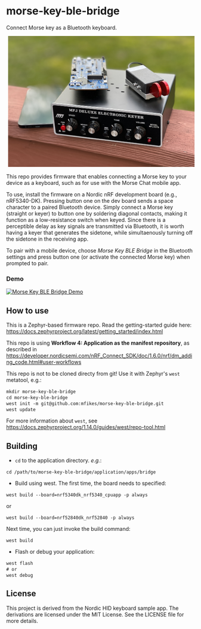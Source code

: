 # morse-key-ble-bridge
Connect Morse key as a Bluetooth keyboard.

<img src="hero.jpg" width="500px" hspace="5px"/>

This repo provides firmware that enables connecting a Morse key to your device as a keyboard, such as for use with the Morse Chat mobile app.

To use, install the firmware on a Nordic nRF development board (e.g., nRF5340-DK). Pressing button one on the dev board sends a space character to a paired Bluetooth device. Simply connect a Morse key (straight or keyer) to button one by soldering diagonal contacts, making it function as a low-resistance switch when keyed. Since there is a perceptible delay as key signals are transmitted via Bluetooth, it is worth having a keyer that generates the sidetone, while simultaenously turning off the sidetone in the receiving app.

To pair with a mobile device, choose _Morse Key BLE Bridge_ in the Bluetooth settings and press button one (or activate the connected Morse key) when prompted to pair.

### Demo

[![Morse Key BLE Bridge Demo](http://img.youtube.com/vi/O0wdYhWQfyg/0.jpg)](http://www.youtube.com/watch?v=O0wdYhWQfyg "Morse Key BLE Bridge Demo")

## How to use

This is a Zephyr-based firmware repo.
Read the getting-started guide here: <https://docs.zephyrproject.org/latest/getting_started/index.html>

This repo is using **Workflow 4: Application as the manifest repository**,
as described in <https://developer.nordicsemi.com/nRF_Connect_SDK/doc/1.6.0/nrf/dm_adding_code.html#user-workflows>

This repo is not to be cloned directy from git!
Use it with Zephyr's `west` metatool, e.g.:
```
mkdir morse-key-ble-bridge
cd morse-key-ble-bridge
west init -m git@github.com:mfikes/morse-key-ble-bridge.git
west update
```

For more information about `west`, see <https://docs.zephyrproject.org/1.14.0/guides/west/repo-tool.html>


## Building

* `cd` to the application directory.
 _e.g._:
 ```
 cd /path/to/morse-key-ble-bridge/application/apps/bridge
 ```

* Build using west. The first time, the board needs to specified:
 ```
 west build --board=nrf5340dk_nrf5340_cpuapp -p always
 ```
 or
 ```
 west build --board=nrf52840dk_nrf52840 -p always
 ```

 Next time, you can just invoke the build command:
 ```
 west build
 ```

* Flash or debug your application:
 ```
 west flash
 # or
 west debug
 ```
 
## License

This project is derived from the Nordic HID keyboard sample app. The derivations are licensed under the MIT License. See the LICENSE file for more details.
